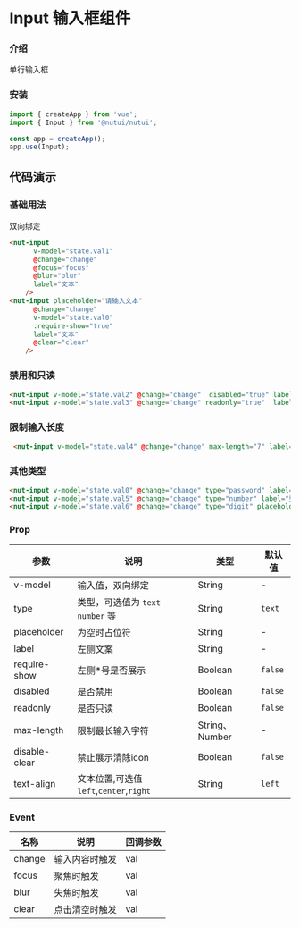 # Input 输入框组件

### 介绍

单行输入框

### 安装

``` javascript
import { createApp } from 'vue';
import { Input } from '@nutui/nutui';

const app = createApp();
app.use(Input);

```
## 代码演示

### 基础用法

双向绑定

```html
<nut-input
      v-model="state.val1"
      @change="change"
      @focus="focus"
      @blur="blur"
      label="文本"
    />
<nut-input placeholder="请输入文本"
      @change="change"
      v-model="state.val0"
      :require-show="true"
      label="文本"
      @clear="clear"
    />
```

### 禁用和只读


```html
<nut-input v-model="state.val2" @change="change"  disabled="true" label="标题："/>
<nut-input v-model="state.val3" @change="change" readonly="true"  label="标题："/>
```

### 限制输入长度

```html
 <nut-input v-model="state.val4" @change="change" max-length="7" label="限制7" />
```
### 其他类型

```html
<nut-input v-model="state.val0" @change="change" type="password" label="密码"/>
<nut-input v-model="state.val5" @change="change" type="number" label="整数" />
<nut-input v-model="state.val6" @change="change" type="digit" placeholder="支持小数点的输入" label="数字"/>
```


### Prop

| 参数          | 说明                                   | 类型           | 默认值  |
|---------------|----------------------------------------|----------------|---------|
| v-model         | 输入值，双向绑定                       | String         | -       |
| type          | 类型，可选值为 `text` `number`  等     | String         | `text`  |
| placeholder   | 为空时占位符                           | String         | -       |
| label         | 左侧文案                               | String         | -       |
| require-show  | 左侧*号是否展示                        | Boolean        | `false` |
| disabled      | 是否禁用                               | Boolean        | `false` |
| readonly      | 是否只读                               | Boolean        | `false` |
| max-length    | 限制最长输入字符                       | String、Number | -       |
| disable-clear | 禁止展示清除icon                       | Boolean        | `false` |
| text-align    | 文本位置,可选值`left`,`center`,`right` | String         | `left`  |

### Event

| 名称   | 说明           | 回调参数 |
|--------|----------------|----------|
| change | 输入内容时触发 | val      |
| focus  | 聚焦时触发     | val      |
| blur   | 失焦时触发     | val      |
| clear  | 点击清空时触发 | val      |








